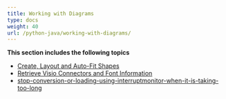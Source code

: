```yaml
---
title: Working with Diagrams
type: docs
weight: 40
url: /python-java/working-with-diagrams/
---
```


**This section includes the following topics** 
- [Create, Layout and Auto-Fit Shapes](/diagram/python-java/create-layout-and-auto-fit-shapes/)
- [Retrieve Visio Connectors and Font Information](/diagram/python-java/retrieve-visio-connectors-and-font-information/)
- [stop-conversion-or-loading-using-interruptmonitor-when-it-is-taking-too-long](/diagram/python-java/stop-conversion-or-loading-using-interruptmonitor-when-it-is-taking-too-long/)
